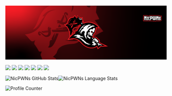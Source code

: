 ![NicPWNs Profile Banner](https://github.com/NicPWNs/Logo/blob/main/Final/Twitter%20Cover%201.png)

<a href="https://linkedin.com/in/NicPJones"><img src="https://img.shields.io/badge/LinkedIn-0077B5?style=for-the-badge&logo=linkedin&logoColor=white"/></a>
<a href="https://www.hackerrank.com/nicpwns"><img src="https://img.shields.io/badge/-Hackerrank-2EC866?style=for-the-badge&logo=HackerRank&logoColor=white"/></a>
<a href="http://bleak.blog/"><img src="https://img.shields.io/badge/Wordpress-21759B?style=for-the-badge&logo=wordpress&logoColor=white"/></a>
<a href="http://nicpwns.com/"><img src="https://img.shields.io/badge/website-000000?style=for-the-badge&logo=About.me&logoColor=white"/></a>
<a href="http://nicpwns.parts/"><img src="https://img.shields.io/badge/Intel%20Core_i9_9th-0071C5?style=for-the-badge&logo=intel&logoColor=white"/></a>
<a href="http://nicpwns.parts/"><img src="https://img.shields.io/badge/NVIDIA-RTX2080TI-76B900?style=for-the-badge&logo=nvidia&logoColor=white"/></a>
<img src="https://img.shields.io/badge/razer%20laptop-44D62D?style=for-the-badge&logo=razer&logoColor=252525"/>

![NicPWNs GitHub Stats](https://github-readme-stats.vercel.app/api?username=NicPWNs&theme=dark&show_icons=true&icon_color=d9624c&bg_color=0d1117&hide_border=true&custom_title=NicPWNs%27%20GitHub%20Stats)![NicPWNs Language Stats](https://github-readme-stats.vercel.app/api/top-langs/?username=NicPWNs&theme=dark&layout=compact&bg_color=0d1117&hide_border=true&langs_count=8)

![Profile Counter](https://komarev.com/ghpvc/?username=NicPWNse&color=red)  

<!--
**NicPWNs/NicPWNs** is a ✨ _special_ ✨ repository because its `README.md` (this file) appears on your GitHub profile.

Here are some ideas to get you started:

- 🔭 I’m currently working on ...
- 🌱 I’m currently learning ...
- 👯 I’m looking to collaborate on ...
- 🤔 I’m looking for help with ...
- 💬 Ask me about ...
- 📫 How to reach me: ...
- 😄 Pronouns: ...
- ⚡ Fun fact: ...
-->
